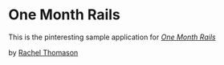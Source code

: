 # One Month Rails

This is the pinteresting sample application for 
[*One Month Rails*](http://onemonthrails.com)

by [Rachel Thomason](http://rachelthomason.com)